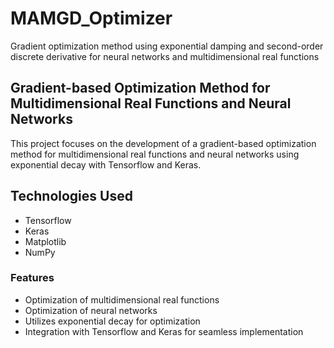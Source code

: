 # MAMGD_Optimizer
Gradient optimization method using exponential damping and second-order discrete derivative for neural networks and multidimensional real functions

## Gradient-based Optimization Method for Multidimensional Real Functions and Neural Networks

This project focuses on the development of a gradient-based optimization method for multidimensional real functions and neural networks using exponential decay with Tensorflow and Keras.

## Technologies Used
- Tensorflow
- Keras
- Matplotlib
- NumPy

### Features
- Optimization of multidimensional real functions
- Optimization of neural networks
- Utilizes exponential decay for optimization
- Integration with Tensorflow and Keras for seamless implementation
